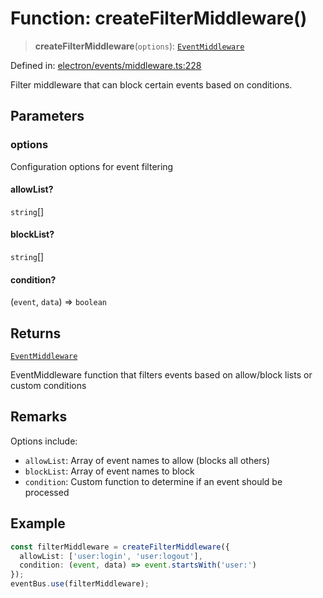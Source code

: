 # Function: createFilterMiddleware()

> **createFilterMiddleware**(`options`): [`EventMiddleware`](../../TypedEventBus/type-aliases/EventMiddleware.md)

Defined in: [electron/events/middleware.ts:228](https://github.com/Nick2bad4u/Uptime-Watcher/blob/2a45eeb1723f8f7089001af2c92aa07d82dfe7e4/electron/events/middleware.ts#L228)

Filter middleware that can block certain events based on conditions.

## Parameters

### options

Configuration options for event filtering

#### allowList?

`string`[]

#### blockList?

`string`[]

#### condition?

(`event`, `data`) => `boolean`

## Returns

[`EventMiddleware`](../../TypedEventBus/type-aliases/EventMiddleware.md)

EventMiddleware function that filters events based on allow/block lists or custom conditions

## Remarks

Options include:
- `allowList`: Array of event names to allow (blocks all others)
- `blockList`: Array of event names to block
- `condition`: Custom function to determine if an event should be processed

## Example

```typescript
const filterMiddleware = createFilterMiddleware({
  allowList: ['user:login', 'user:logout'],
  condition: (event, data) => event.startsWith('user:')
});
eventBus.use(filterMiddleware);
```
